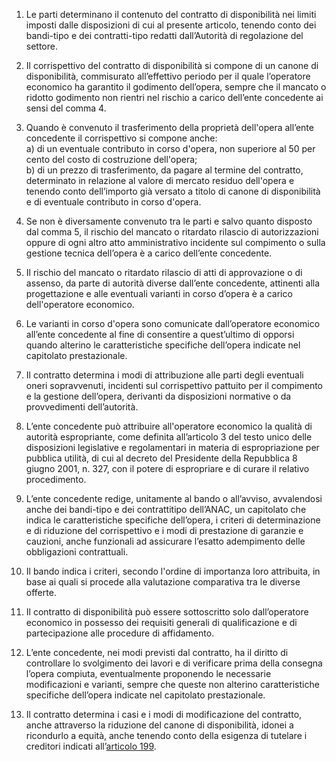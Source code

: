 1. Le parti determinano il contenuto del contratto di disponibilità nei limiti imposti dalle disposizioni di cui al presente articolo, tenendo conto dei bandi-tipo e dei contratti-tipo redatti dall’Autorità di regolazione del settore.

2. Il corrispettivo del contratto di disponibilità si compone di un canone di disponibilità, commisurato all’effettivo periodo per il quale l’operatore economico ha garantito il godimento dell’opera, sempre che il mancato o ridotto godimento non rientri nel rischio a carico dell’ente concedente ai sensi del comma 4.

3. Quando è convenuto il trasferimento della proprietà dell'opera all’ente concedente il corrispettivo si compone anche:<br>a) di un eventuale contributo in corso d'opera, non superiore al 50 per cento del costo di costruzione dell'opera;<br>b) di un prezzo di trasferimento, da pagare al termine del contratto, determinato in relazione al valore di mercato residuo dell'opera e tenendo conto dell’importo già versato a titolo di canone di disponibilità e di eventuale contributo in corso d'opera.

4. Se non è diversamente convenuto tra le parti e salvo quanto disposto dal comma 5, il rischio del mancato o ritardato rilascio di autorizzazioni oppure di ogni altro atto amministrativo incidente sul compimento o sulla gestione tecnica dell’opera è a carico dell’ente concedente.

5. Il rischio del mancato o ritardato rilascio di atti di approvazione o di assenso, da parte di autorità diverse dall’ente concedente, attinenti alla progettazione e alle eventuali varianti in corso d’opera è a carico dell'operatore economico.

6. Le varianti in corso d'opera sono comunicate dall’operatore economico all’ente concedente al fine di consentire a quest’ultimo di opporsi quando alterino le caratteristiche specifiche dell’opera indicate nel capitolato prestazionale.

7. Il contratto determina i modi di attribuzione alle parti degli eventuali oneri sopravvenuti, incidenti sul corrispettivo pattuito per il compimento e la gestione dell’opera, derivanti da disposizioni normative o da provvedimenti dell’autorità.

8. L’ente concedente può attribuire all'operatore economico la qualità di autorità espropriante, come definita all’articolo 3 del testo unico delle disposizioni legislative e regolamentari in materia di espropriazione per pubblica utilità, di cui al decreto del Presidente della Repubblica 8 giugno 2001, n. 327, con il potere di espropriare e di curare il relativo procedimento.

9. L’ente concedente redige, unitamente al bando o all’avviso, avvalendosi anche dei bandi-tipo e dei contrattitipo dell’ANAC, un capitolato che indica le caratteristiche specifiche dell’opera, i criteri di determinazione e di riduzione del corrispettivo e i modi di prestazione di garanzie e cauzioni, anche funzionali ad assicurare l’esatto adempimento delle obbligazioni contrattuali.

10. Il bando indica i criteri, secondo l'ordine di importanza loro attribuita, in base ai quali si procede alla valutazione comparativa tra le diverse offerte.

11. Il contratto di disponibilità può essere sottoscritto solo dall’operatore economico in possesso dei requisiti generali di qualificazione e di partecipazione alle procedure di affidamento. 

12. L’ente concedente, nei modi previsti dal contratto, ha il diritto di controllare lo svolgimento dei lavori e di verificare prima della consegna l’opera compiuta, eventualmente proponendo le necessarie modificazioni e varianti, sempre che queste non alterino caratteristiche specifiche dell’opera indicate nel capitolato prestazionale.

13. Il contratto determina i casi e i modi di modificazione del contratto, anche attraverso la riduzione del canone di disponibilità, idonei a ricondurlo a equità, anche tenendo conto della esigenza di tutelare i creditori indicati all’[articolo 199](/index.html?article=articolo-199&version=1).
